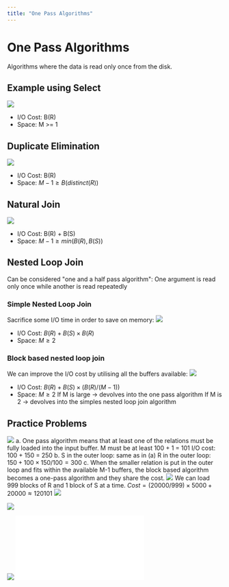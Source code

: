 ```yaml
---
title: "One Pass Algorithms"
---
```

# One Pass Algorithms
Algorithms where the data is read only once from the disk.
## Example using Select
![](https://i.imgur.com/WgOKFsA.png)
- I/O Cost: B(R)
- Space: M >= 1
## Duplicate Elimination
![](https://i.imgur.com/BwMqbS2.png)
- I/O Cost: B(R)
- Space: $M-1 \ge B(distinct(R))$
## Natural Join
![](https://i.imgur.com/excURMh.png)
- I/O Cost: B(R) + B(S)
- Space: $M-1 \ge min(B(R),B(S))$
## Nested Loop Join
Can be considered "one and a half pass algorithm": One argument is read only once while another is read repeatedly
### Simple Nested Loop Join
Sacrifice some I/O time in order to save on memory:
![](https://i.imgur.com/Rt4LHH6.png)
- I/O Cost: $B(R) + B(S)\times B(R)$
- Space: $M \ge2$
### Block based nested loop join
We can improve the I/O cost by utilising all the buffers available:
![](https://i.imgur.com/UZwOtmQ.png)
- I/O Cost: $B(R) + B(S)\times (B(R)/(M-1))$
- Space: $M \ge2$
If M is large -> devolves into the one pass algorithm
If M is 2 -> devolves into the simples nested loop join algorithm
## Practice Problems
![](https://i.imgur.com/cMgeDuA.png)
a. One pass algorithm means that at least one of the relations must be fully loaded into the input buffer. M must be at least 100 + 1 = 101
I/O cost: 100 + 150 = 250
b. 
S in the outer loop: same as in (a)
R in the outer loop: $150+100\times150/100=300$
c. 
When the smaller relation is put in the outer loop and fits within the available M-1 buffers, the block based algorithm becomes a one-pass algorithm and they share the cost.
![](https://i.imgur.com/OxR8CyD.png)
We can load 999 blocks of R and 1 block of S at a time.
$Cost = (20000/999)\times5000+20000\approx120101$
![](https://i.imgur.com/9bIMrwI.png)

![](https://i.imgur.com/AiLTw99.png)

![](https://i.imgur.com/iXWNoK9.png)
![One Pass Algorithms 2022-10-23 14.55.37.excalidraw](Pics/One%20Pass%20Algorithms%202022-10-23%2014.55.37.excalidraw.md)
